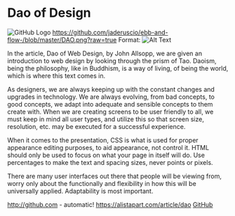 # Dao of Design 

![GitHub Logo](/images/logo.png)
https://github.com/jaderuscio/ebb-and-flow-/blob/master/DAO.png?raw=true
Format: ![Alt Text](url)


In the article, Dao of Web Design, by John Allsopp, we are given an introduction to web design by looking through the prism of Tao. Daoism, being the philosophy, like in Buddhism, is a way of living, of being the world, which is where this text comes in. 

As designers, we are always keeping up with the constant changes and upgrades in technology. We are always evolving, from bad concepts, to good concepts, we adapt into adequate and sensible concepts to them create with. 
When we are creating screens to be user friendly to all, we must keep in mind all user types, and utilize this so that screen size, resolution, etc. may be executed for a successful experience. 

When it comes to the presentation, CSS is what is used for proper appearance editing purposes, to aid appearance, not control it. HTML should only be used to focus on what your page in itself will do. Use percentages to make the text and spacing sizes, never points or pixels. 

There are many user interfaces out there that people will be viewing from, worry only about the functionally and flexibility in how this will be universally applied. Adaptability is most important.

http://github.com - automatic!
https://alistapart.com/article/dao
[GitHub](http://github.com)
